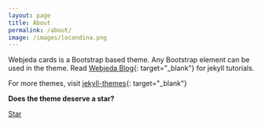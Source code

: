 ```yaml
---
layout: page
title: About
permalink: /about/
image: /images/locandina.png
---
```


Webjeda cards is a Bootstrap based theme. Any Bootstrap element can be used in the theme. Read [Webjeda Blog](http://blog.webjeda.com){: target="\_blank"} for jekyll tutorials.

For more themes, visit [jekyll-themes](https://jekyll-themes.com){: target="\_blank"}

**Does the theme deserve a star?**

<a class="github-button" href="https://github.com/sharu725/cards" data-style="mega" data-count-href="/sharu725/cards/stargazers" data-count-api="/repos/sharu725/cards#stargazers_count" data-count-aria-label="# stargazers on GitHub" aria-label="Star sharu725/cards on GitHub">Star</a>

<script async defer src="https://buttons.github.io/buttons.js"></script>
